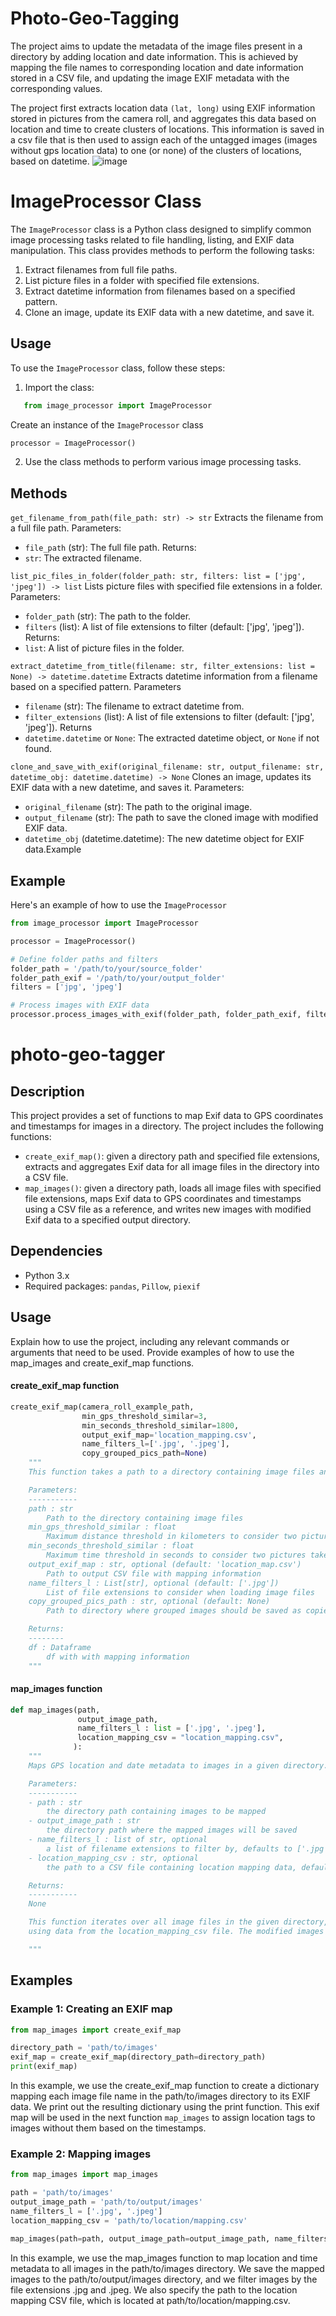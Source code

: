 # Photo-Geo-Tagging
The project aims to update the metadata of the image files present in a directory by adding location and date information. This is achieved by mapping the file names to corresponding location and date information stored in a CSV file, and updating the image EXIF metadata with the corresponding values.

The project first extracts location data `(lat, long)` using EXIF information stored in pictures from the camera roll, and aggregates this data based on location and time to create clusters of locations. This information is saved in a csv file that is then used to assign each of the untagged images (images without gps location data) to one (or none) of the clusters of locations, based on datetime. 
![image](https://user-images.githubusercontent.com/45178011/230798658-d8963113-7977-4327-84fa-140cbf696a5d.png)


# ImageProcessor Class

The `ImageProcessor` class is a Python class designed to simplify common image processing tasks related to file handling, listing, and EXIF data manipulation. This class provides methods to perform the following tasks:

1. Extract filenames from full file paths.
2. List picture files in a folder with specified file extensions.
3. Extract datetime information from filenames based on a specified pattern.
4. Clone an image, update its EXIF data with a new datetime, and save it.

## Usage

To use the `ImageProcessor` class, follow these steps:

1. Import the class:

```python
   from image_processor import ImageProcessor
```

Create an instance of the ```ImageProcessor``` class
```python
processor = ImageProcessor()
```
2. Use the class methods to perform various image processing tasks.

## Methods
```get_filename_from_path(file_path: str) -> str```
Extracts the filename from a full file path.
Parameters:
- ```file_path``` (str): The full file path.
Returns:
- ```str```: The extracted filename.

```list_pic_files_in_folder(folder_path: str, filters: list = ['jpg', 'jpeg']) -> list```
Lists picture files with specified file extensions in a folder.
Parameters:
- ```folder_path``` (str): The path to the folder.
- ```filters``` (list): A list of file extensions to filter (default: ['jpg', 'jpeg']).
Returns:
- ```list```: A list of picture files in the folder.

```extract_datetime_from_title(filename: str, filter_extensions: list = None) -> datetime.datetime```
Extracts datetime information from a filename based on a specified pattern.
Parameters
- ```filename``` (str): The filename to extract datetime from.
- ```filter_extensions``` (list): A list of file extensions to filter (default: ['jpg', 'jpeg']).
Returns
- ```datetime.datetime``` or ```None```: The extracted datetime object, or ```None``` if not found.

```clone_and_save_with_exif(original_filename: str, output_filename: str, datetime_obj: datetime.datetime) -> None```
Clones an image, updates its EXIF data with a new datetime, and saves it.
Parameters:
- ```original_filename``` (str): The path to the original image.
- ```output_filename``` (str): The path to save the cloned image with modified EXIF data.
- ```datetime_obj``` (datetime.datetime): The new datetime object for EXIF data.Example

## Example
Here's an example of how to use the ```ImageProcessor```

```python
from image_processor import ImageProcessor

processor = ImageProcessor()

# Define folder paths and filters
folder_path = '/path/to/your/source_folder'
folder_path_exif = '/path/to/your/output_folder'
filters = ['jpg', 'jpeg']

# Process images with EXIF data
processor.process_images_with_exif(folder_path, folder_path_exif, filters)
```




# photo-geo-tagger


## Description
This project provides a set of functions to map Exif data to GPS coordinates and timestamps for images in a directory. The project includes the following functions:
- `create_exif_map()`: given a directory path and specified file extensions, extracts and aggregates Exif data for all image files in the directory into a CSV file.
- `map_images()`: given a directory path, loads all image files with specified file extensions, maps Exif data to GPS coordinates and timestamps using a CSV file as a reference, and writes new images with modified Exif data to a specified output directory. 

## Dependencies

- Python 3.x
- Required packages: `pandas`, `Pillow`, `piexif`

## Usage
Explain how to use the project, including any relevant commands or arguments that need to be used. Provide examples of how to use the map_images and create_exif_map functions.

#### create_exif_map function
```python
create_exif_map(camera_roll_example_path, 
                min_gps_threshold_similar=3,
                min_seconds_threshold_similar=1800, 
                output_exif_map='location_mapping.csv',
                name_filters_l=['.jpg', '.jpeg'],
                copy_grouped_pics_path=None)
    """
    This function takes a path to a directory containing image files and creates a CSV file with mapping information based on the GPS coordinates of the images. It also groups images that were taken in the same location within a certain time frame.

    Parameters:
    -----------
    path : str
        Path to the directory containing image files
    min_gps_threshold_similar : float
        Maximum distance threshold in kilometers to consider two pictures taken at the same place
    min_seconds_threshold_similar : float
        Maximum time threshold in seconds to consider two pictures taken at the same place
    output_exif_map : str, optional (default: 'location_map.csv')
        Path to output CSV file with mapping information
    name_filters_l : List[str], optional (default: ['.jpg'])
        List of file extensions to consider when loading image files
    copy_grouped_pics_path : str, optional (default: None)
        Path to directory where grouped images should be saved as copies. If None, no copies are made.

    Returns:
    --------
    df : Dataframe
        df with with mapping information
    """
```


#### map_images function
```python
def map_images(path,
               output_image_path,
               name_filters_l : list = ['.jpg', '.jpeg'],
               location_mapping_csv = "location_mapping.csv",
              ):
    """
    Maps GPS location and date metadata to images in a given directory.

    Parameters:
    -----------
    - path : str
        the directory path containing images to be mapped
    - output_image_path : str
        the directory path where the mapped images will be saved
    - name_filters_l : list of str, optional 
        a list of filename extensions to filter by, defaults to ['.jpg', '.jpeg']
    - location_mapping_csv : str, optional 
        the path to a CSV file containing location mapping data, defaults to "location_mapping.csv"

    Returns: 
    -----------
    None

    This function iterates over all image files in the given directory, and maps GPS location and date metadata to each image
    using data from the location_mapping_csv file. The modified images are saved in the specified output directory.

    """
```

## Examples
### Example 1: Creating an EXIF map
```python
from map_images import create_exif_map

directory_path = 'path/to/images'
exif_map = create_exif_map(directory_path=directory_path)
print(exif_map)
```
In this example, we use the create_exif_map function to create a dictionary mapping each image file name in the path/to/images directory to its EXIF data. We print out the resulting dictionary using the print function. This exif map will be used in the next function `map_images` to assign location tags to images without them based on the timestamps.

### Example 2: Mapping images
```python
from map_images import map_images

path = 'path/to/images'
output_image_path = 'path/to/output/images'
name_filters_l = ['.jpg', '.jpeg']
location_mapping_csv = 'path/to/location/mapping.csv'

map_images(path=path, output_image_path=output_image_path, name_filters_l=name_filters_l, location_mapping_csv=location_mapping_csv)
```
In this example, we use the map_images function to map location and time metadata to all images in the path/to/images directory. We save the mapped images to the path/to/output/images directory, and we filter images by the file extensions .jpg and .jpeg. We also specify the path to the location mapping CSV file, which is located at path/to/location/mapping.csv.

